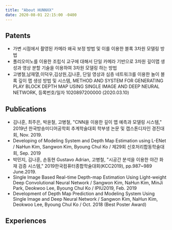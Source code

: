 ```yaml
---
title: "About HUNNXX"
date: 2020-08-01 22:15:00 -0400
---
```


## Patents

- 가변 시점에서 촬영된 카메라 왜곡 보정 방법 및 이를 이용한 블록 3차원 모델링 방법   
- 폴리오미노를 이용한 조립식 교구에 대해서 단일 카메라 기반으로 3차원 깊이맵 생성과 영상 분할 기술을 이용하여 3차원 모델링 하는 방법   
- 고병철,남재열,이덕우,김상원,김나훈, 단일 영상과 심층 네트워크를 이용한 놀이 블록 깊이 맵 생성 방법 및 시스템, METHOD AND SYSTEM FOR GENERATING PLAY BLOCK DEPTH MAP USING SINGLE IMAGE AND DEEP NEURAL NETWORK, 등록번호/일자 1020897200000 (2020.03.10)   

## Publications
- 김나훈, 최주은, 박윤철, 고병철, "CNN을 이용한 깊이 맵 예측과 모델링 시스템," 2019년 한국방송미디어공학회 추계학술대회 학부생 논문 및 캡스톤디자인 경진대회, Nov. 2019.
- Developing of Modeling System and Depth Map Estimation using L-ENet / NaHun Kim, Sangwon Kim, Byoung Chul Ko / 제29회 신호처리합동학술대회, Sep. 2019
- 박민지, 김나훈, 손동현 Gustavo Adrian, 고병철, "시공간 분석을 이용한 야간 화재 검증 시스템," 2019한국컴퓨터종합학술대회(KCC2019), pp.987~989 June.2019.
- Single Image Based Real-time Depth-map Estimation Using Light-weight Deep Convolutional Neural Network / Sangwon Kim, NaHun Kim, MinJi Park, Deokwoo Lee, Byoung Chul Ko / IPIU2019, Feb. 2019
- Development of Depth Map Prediction and Modeling System Using Single Image and Deep Neural Network / Sangwon Kim, NaHun Kim, Deokwoo Lee, Byoung Chul Ko / Oct. 2018 (Best Poster Award)

## Experiences
